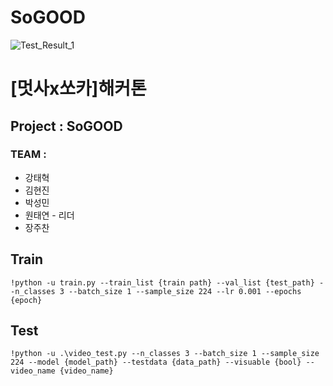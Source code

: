# SoGOOD

![Test_Result_1](https://user-images.githubusercontent.com/34120950/148389164-f04d34d9-3795-4208-b44d-c0b64e3f92f9.gif)

# [멋사x쏘카]해커톤

## Project : SoGOOD

### TEAM :

  - 강태혁
  - 김현진
  - 박성민
  - 원태연 - 리더
  - 장주찬

  ## Train

    !python -u train.py --train_list {train path} --val_list {test_path} --n_classes 3 --batch_size 1 --sample_size 224 --lr 0.001 --epochs {epoch}
    
  ## Test

    !python -u .\video_test.py --n_classes 3 --batch_size 1 --sample_size 224 --model {model_path} --testdata {data_path} --visuable {bool} --video_name {video_name}
